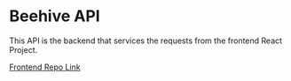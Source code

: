 # Beehive API

This API is the backend that services the requests from the frontend React Project. 

[Frontend Repo Link](https://github.com/flaskur/beehive_client)
